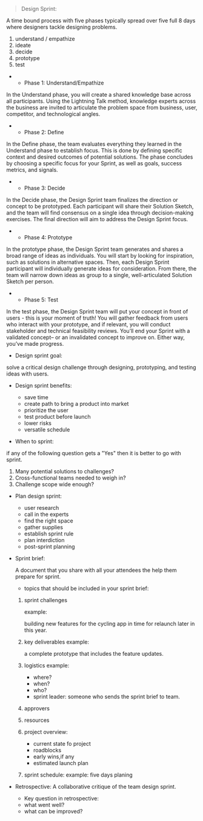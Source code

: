 > Design Sprint:

A time bound process with five phases typically spread over five full 8 days where designers tackle designing problems.

1. understand / empathize
2. ideate
3. decide
4. prototype
5. test

-  - Phase 1: Understand/Empathize

In the Understand phase, you will create a shared knowledge base across all participants. Using the Lightning Talk method, knowledge experts across the business are invited to articulate the problem space from business, user, competitor, and technological angles.


- - Phase 2: Define

In the Define phase, the team evaluates everything they learned in the Understand phase to establish focus. This is done by defining specific context and desired outcomes of potential solutions. The phase concludes by choosing a specific focus for your Sprint, as well as goals, success metrics, and signals.

- - Phase 3: Decide

In the Decide phase, the Design Sprint team finalizes the direction or concept to be prototyped. Each participant will share their Solution Sketch, and the team will find consensus on a single idea through decision-making exercises. The final direction will aim to address the Design Sprint focus.

- - Phase 4: Prototype

In the prototype phase, the Design Sprint team generates and shares a broad range of ideas as individuals. You will start by looking for inspiration, such as solutions in alternative spaces. Then, each Design Sprint participant will individually generate ideas for consideration. From there, the team will narrow down ideas as group to a single, well-articulated Solution Sketch per person.


- - Phase 5: Test

In the test phase, the Design Sprint team will put your concept in front of users - this is your moment of truth! You will gather feedback from users who interact with your prototype, and if relevant, you will conduct stakeholder and technical feasibility reviews. You’ll end your Sprint with a validated concept– or an invalidated concept to improve on. Either way, you’ve made progress.

 - Design sprint goal:

  solve a critical design challenge through designing, prototyping, and testing ideas with users.

  - Design sprint benefits:
    - save time
    - create path to bring a product into market 
    - prioritize the user 
    - test product before launch 
    - lower risks
    - versatile schedule 

- When to sprint:

if any of the following question gets a "Yes" then it is better to go with sprint.
   
1. Many potential solutions to challenges?
1. Cross-functional teams needed to weigh in?
1. Challenge scope wide enough?


- Plan design sprint:

  - user research
  - call in the experts
  - find the right space 
  - gather supplies
  - establish sprint rule 
  - plan interdiction
  - post-sprint planning   


- Sprint brief:
  
   A document that you share with all your attendees the help them prepare for sprint.
    
    - topics that should be included in your sprint brief:

    1. sprint challenges

        example:

        building new features for the cycling app in time for relaunch later in this year.

    1. key deliverables 
        example:

        a complete prototype that includes the feature updates.

    1. logistics
        example:

        - where?
        - when?
        - who?
        - sprint leader: someone who sends the sprint brief to team.
    1. approvers
    1. resources
    1. project overview:
         - current state fo project
         - roadblocks
         - early wins,if any
         - estimated launch plan
    
    1. sprint schedule:
        example: five days planing

 - Retrospective:
   A collaborative critique of the team design sprint.

   - Key question in retrospective:
    -  what went well?
    - what can be improved?


    
